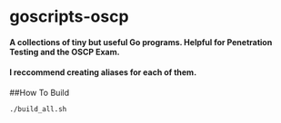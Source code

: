 # goscripts-oscp
#### A collections of tiny but useful Go programs. Helpful for Penetration Testing and the OSCP Exam.

#### I reccommend creating aliases for each of them.

##How To Build
```
./build_all.sh
```
